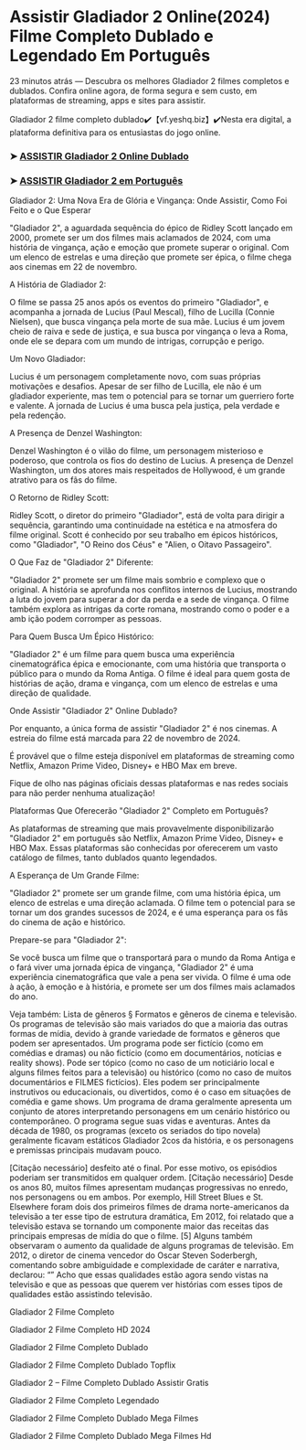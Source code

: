 # Assistir Gladiador 2 Online(2024) Filme Completo Dublado e Legendado Em Português

23 minutos atrás — Descubra os melhores Gladiador 2 filmes completos e dublados. Confira online agora, de forma segura e sem custo, em plataformas de streaming, apps e sites para assistir.

Gladiador 2 filme completo dublado✔️【vf.yeshq.biz】✔️Nesta era digital, a plataforma definitiva para os entusiastas do jogo online.


### ➤ [ASSISTIR Gladiador 2 Online Dublado](https://vf.yeshq.biz/pt/movie/558449)

### ➤ [ASSISTIR Gladiador 2 em Português](https://vf.yeshq.biz/pt/movie/558449)

Gladiador 2: Uma Nova Era de Glória e Vingança: Onde Assistir, Como Foi Feito e o Que Esperar

"Gladiador 2", a aguardada sequência do épico de Ridley Scott lançado em 2000, promete ser um dos filmes mais aclamados de 2024, com uma história de vingança, ação e emoção que promete superar o original. Com um elenco de estrelas e uma direção que promete ser épica, o filme chega aos cinemas em 22 de novembro.

A História de Gladiador 2:

O filme se passa 25 anos após os eventos do primeiro "Gladiador", e acompanha a jornada de Lucius (Paul Mescal), filho de Lucilla (Connie Nielsen), que busca vingança pela morte de sua mãe. Lucius é um jovem cheio de raiva e sede de justiça, e sua busca por vingança o leva a Roma, onde ele se depara com um mundo de intrigas, corrupção e perigo.

Um Novo Gladiador:

Lucius é um personagem completamente novo, com suas próprias motivações e desafios. Apesar de ser filho de Lucilla, ele não é um gladiador experiente, mas tem o potencial para se tornar um guerriero forte e valente. A jornada de Lucius é uma busca pela justiça, pela verdade e pela redenção.

A Presença de Denzel Washington:

Denzel Washington é o vilão do filme, um personagem misterioso e poderoso, que controla os fios do destino de Lucius. A presença de Denzel Washington, um dos atores mais respeitados de Hollywood, é um grande atrativo para os fãs do filme.

O Retorno de Ridley Scott:

Ridley Scott, o diretor do primeiro "Gladiador", está de volta para dirigir a sequência, garantindo uma continuidade na estética e na atmosfera do filme original. Scott é conhecido por seu trabalho em épicos históricos, como "Gladiador", "O Reino dos Céus" e "Alien, o Oitavo Passageiro".

O Que Faz de "Gladiador 2" Diferente:

"Gladiador 2" promete ser um filme mais sombrio e complexo que o original. A história se aprofunda nos conflitos internos de Lucius, mostrando a luta do jovem para superar a dor da perda e a sede de vingança. O filme também explora as intrigas da corte romana, mostrando como o poder e a amb ição podem corromper as pessoas.

Para Quem Busca Um Épico Histórico:

"Gladiador 2" é um filme para quem busca uma experiência cinematográfica épica e emocionante, com uma história que transporta o público para o mundo da Roma Antiga. O filme é ideal para quem gosta de histórias de ação, drama e vingança, com um elenco de estrelas e uma direção de qualidade.

Onde Assistir "Gladiador 2" Online Dublado?

Por enquanto, a única forma de assistir "Gladiador 2" é nos cinemas. A estreia do filme está marcada para 22 de novembro de 2024.

É provável que o filme esteja disponível em plataformas de streaming como Netflix, Amazon Prime Video, Disney+ e HBO Max em breve.

Fique de olho nas páginas oficiais dessas plataformas e nas redes sociais para não perder nenhuma atualização!

Plataformas Que Oferecerão "Gladiador 2" Completo em Português?

As plataformas de streaming que mais provavelmente disponibilizarão "Gladiador 2" em português são Netflix, Amazon Prime Video, Disney+ e HBO Max. Essas plataformas são conhecidas por oferecerem um vasto catálogo de filmes, tanto dublados quanto legendados.

A Esperança de Um Grande Filme:

"Gladiador 2" promete ser um grande filme, com uma história épica, um elenco de estrelas e uma direção aclamada. O filme tem o potencial para se tornar um dos grandes sucessos de 2024, e é uma esperança para os fãs do cinema de ação e histórico.

Prepare-se para "Gladiador 2":

Se você busca um filme que o transportará para o mundo da Roma Antiga e o fará viver uma jornada épica de vingança, "Gladiador 2" é uma experiência cinematográfica que vale a pena ser vivida. O filme é uma ode à ação, à emoção e à história, e promete ser um dos filmes mais aclamados do ano.



Veja também: Lista de gêneros § Formatos e gêneros de cinema e televisão. Os programas de televisão são mais variados do que a maioria das outras formas de mídia, devido à grande variedade de formatos e gêneros que podem ser apresentados. Um programa pode ser fictício (como em comédias e dramas) ou não fictício (como em documentários, notícias e reality shows). Pode ser tópico (como no caso de um noticiário local e alguns filmes feitos para a televisão) ou histórico (como no caso de muitos documentários e FILMES fictícios). Eles podem ser principalmente instrutivos ou educacionais, ou divertidos, como é o caso em situações de comédia e game shows. Um programa de drama geralmente apresenta um conjunto de atores interpretando personagens em um cenário histórico ou contemporâneo. O programa segue suas vidas e aventuras. Antes da década de 1980, os programas (exceto os seriados do tipo novela) geralmente ficavam estáticos Gladiador 2cos da história, e os personagens e premissas principais mudavam pouco.

[Citação necessário] desfeito até o final. Por esse motivo, os episódios poderiam ser transmitidos em qualquer ordem. [Citação necessário] Desde os anos 80, muitos filmes apresentam mudanças progressivas no enredo, nos personagens ou em ambos. Por exemplo, Hill Street Blues e St. Elsewhere foram dois dos primeiros filmes de drama norte-americanos da televisão a ter esse tipo de estrutura dramática, Em 2012, foi relatado que a televisão estava se tornando um componente maior das receitas das principais empresas de mídia do que o filme. [5] Alguns também observaram o aumento da qualidade de alguns programas de televisão. Em 2012, o diretor de cinema vencedor do Oscar Steven Soderbergh, comentando sobre ambiguidade e complexidade de caráter e narrativa, declarou: “” Acho que essas qualidades estão agora sendo vistas na televisão e que as pessoas que querem ver histórias com esses tipos de qualidades estão assistindo televisão.

Gladiador 2 Filme Completo

Gladiador 2 Filme Completo HD 2024

Gladiador 2 Filme Completo Dublado

Gladiador 2 Filme Completo Dublado Topflix

Gladiador 2 – Filme Completo Dublado Assistir Gratis

Gladiador 2 Filme Completo Legendado

Gladiador 2 Filme Completo Dublado Mega Filmes

Gladiador 2 Filme Completo Dublado Mega Filmes Hd
